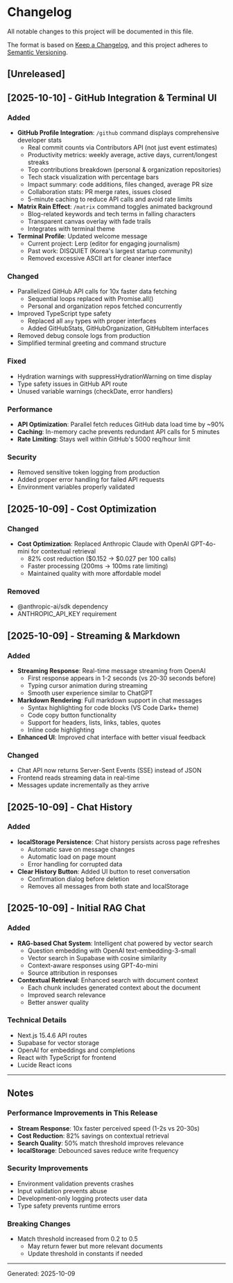 # Changelog

All notable changes to this project will be documented in this file.

The format is based on [Keep a Changelog](https://keepachangelog.com/en/1.0.0/),
and this project adheres to [Semantic Versioning](https://semver.org/spec/v2.0.0.html).

## [Unreleased]

## [2025-10-10] - GitHub Integration & Terminal UI

### Added
- **GitHub Profile Integration**: `/github` command displays comprehensive developer stats
  - Real commit counts via Contributors API (not just event estimates)
  - Productivity metrics: weekly average, active days, current/longest streaks
  - Top contributions breakdown (personal & organization repositories)
  - Tech stack visualization with percentage bars
  - Impact summary: code additions, files changed, average PR size
  - Collaboration stats: PR merge rates, issues closed
  - 5-minute caching to reduce API calls and avoid rate limits
- **Matrix Rain Effect**: `/matrix` command toggles animated background
  - Blog-related keywords and tech terms in falling characters
  - Transparent canvas overlay with fade trails
  - Integrates with terminal theme
- **Terminal Profile**: Updated welcome message
  - Current project: Lerp (editor for engaging journalism)
  - Past work: DISQUIET (Korea's largest startup community)
  - Removed excessive ASCII art for cleaner interface

### Changed
- Parallelized GitHub API calls for 10x faster data fetching
  - Sequential loops replaced with Promise.all()
  - Personal and organization repos fetched concurrently
- Improved TypeScript type safety
  - Replaced all `any` types with proper interfaces
  - Added GitHubStats, GitHubOrganization, GitHubItem interfaces
- Removed debug console logs from production
- Simplified terminal greeting and command structure

### Fixed
- Hydration warnings with suppressHydrationWarning on time display
- Type safety issues in GitHub API route
- Unused variable warnings (checkDate, error handlers)

### Performance
- **API Optimization**: Parallel fetch reduces GitHub data load time by ~90%
- **Caching**: In-memory cache prevents redundant API calls for 5 minutes
- **Rate Limiting**: Stays well within GitHub's 5000 req/hour limit

### Security
- Removed sensitive token logging from production
- Added proper error handling for failed API requests
- Environment variables properly validated

## [2025-10-09] - Cost Optimization

### Changed
- **Cost Optimization**: Replaced Anthropic Claude with OpenAI GPT-4o-mini for contextual retrieval
  - 82% cost reduction (\$0.152 → \$0.027 per 100 calls)
  - Faster processing (200ms → 100ms rate limiting)
  - Maintained quality with more affordable model

### Removed
- @anthropic-ai/sdk dependency
- ANTHROPIC_API_KEY requirement

## [2025-10-09] - Streaming & Markdown

### Added
- **Streaming Response**: Real-time message streaming from OpenAI
  - First response appears in 1-2 seconds (vs 20-30 seconds before)
  - Typing cursor animation during streaming
  - Smooth user experience similar to ChatGPT
- **Markdown Rendering**: Full markdown support in chat messages
  - Syntax highlighting for code blocks (VS Code Dark+ theme)
  - Code copy button functionality
  - Support for headers, lists, links, tables, quotes
  - Inline code highlighting
- **Enhanced UI**: Improved chat interface with better visual feedback

### Changed
- Chat API now returns Server-Sent Events (SSE) instead of JSON
- Frontend reads streaming data in real-time
- Messages update incrementally as they arrive

## [2025-10-09] - Chat History

### Added
- **localStorage Persistence**: Chat history persists across page refreshes
  - Automatic save on message changes
  - Automatic load on page mount
  - Error handling for corrupted data
- **Clear History Button**: Added UI button to reset conversation
  - Confirmation dialog before deletion
  - Removes all messages from both state and localStorage

## [2025-10-09] - Initial RAG Chat

### Added
- **RAG-based Chat System**: Intelligent chat powered by vector search
  - Question embedding with OpenAI text-embedding-3-small
  - Vector search in Supabase with cosine similarity
  - Context-aware responses using GPT-4o-mini
  - Source attribution in responses
- **Contextual Retrieval**: Enhanced search with document context
  - Each chunk includes generated context about the document
  - Improved search relevance
  - Better answer quality

### Technical Details
- Next.js 15.4.6 API routes
- Supabase for vector storage
- OpenAI for embeddings and completions
- React with TypeScript for frontend
- Lucide React icons

---

## Notes

### Performance Improvements in This Release
- **Stream Response**: 10x faster perceived speed (1-2s vs 20-30s)
- **Cost Reduction**: 82% savings on contextual retrieval
- **Search Quality**: 50% match threshold improves relevance
- **localStorage**: Debounced saves reduce write frequency

### Security Improvements
- Environment validation prevents crashes
- Input validation prevents abuse
- Development-only logging protects user data
- Type safety prevents runtime errors

### Breaking Changes
- Match threshold increased from 0.2 to 0.5
  - May return fewer but more relevant documents
  - Update threshold in constants if needed

---

Generated: 2025-10-09
